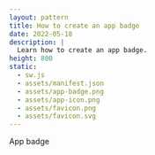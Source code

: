 ```yaml
---
layout: pattern
title: How to create an app badge
date: 2022-05-18
description: |
  Learn how to create an app badge.
height: 800
static:
  - sw.js
  - assets/manifest.json
  - assets/app-badge.png
  - assets/app-icon.png
  - assets/favicon.png
  - assets/favicon.svg
---
```


App badge